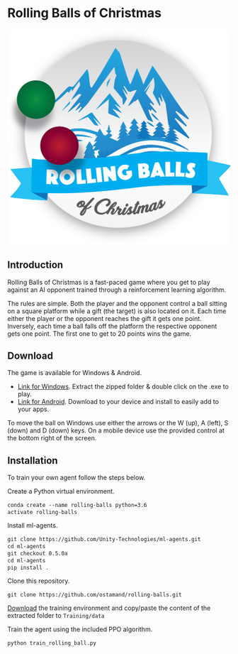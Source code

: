 # Rolling Balls of Christmas

![logo](/doc/rolling_balls_logo.png)

## Introduction

Rolling Balls of Christmas is a fast-paced game where you get to play against an AI opponent trained through a reinforcement learning algorithm.

The rules are simple. Both the player and the opponent control a ball sitting on a square platform while a gift (the target) is also located on it. Each time either the player or the opponent reaches the gift it gets one point. Inversely, each time a ball falls off the platform the respective opponent gets one point. The first one to get to 20 points wins the game. 

## Download

The game is available for Windows & Android. 

- [Link for Windows](https://drive.google.com/open?id=1AP2-EKezVETNA5LhOVAkjuF8rWsINX_r). Extract the zipped folder & double click on the .exe to play.
- [Link for Android](https://drive.google.com/open?id=14C-qxHd1at3j9scWi_Z3vZ913qOUQUcd). Download to your device and install to easily add to your apps.

To move the ball on Windows use either the arrows or the W (up), A (left), S (down) and D (down) keys. On a mobile device use the provided control at the bottom right of the screen.

## Installation

To train your own agent follow the steps below.

Create a Python virtual environment.

```
conda create --name rolling-balls python=3.6 
activate rolling-balls
```

Install ml-agents.

```
git clone https://github.com/Unity-Technologies/ml-agents.git
cd ml-agents
git checkout 0.5.0a
cd ml-agents
pip install .
```

Clone this repository.

```
git clone https://github.com/ostamand/rolling-balls.git
```

[Download](https://drive.google.com/open?id=1tGsYAxEHaB2hq1vUV3hin-xioQv5zyDD) the training environment and copy/paste the content of the extracted folder to `Training/data`

Train the agent using the included PPO algorithm. 

```
python train_rolling_ball.py
```

